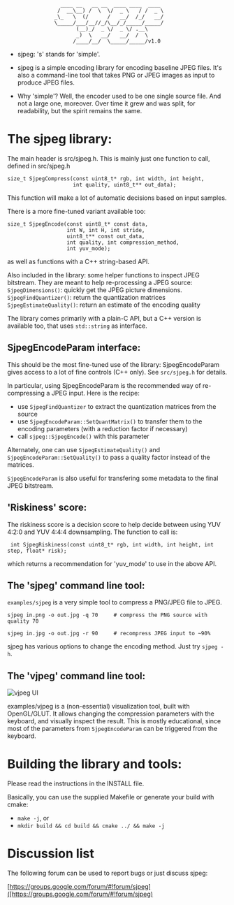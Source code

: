                      ____ __   __ __  ____ ____  ____
                    /  __\__) /  \  \/  _ \   / /  _ \
                   _\_   \  (/      /   __/  /_/   __/
                   \_____/___/__//_/\__/_/_____/_____/
                          (__)_/  _ \/  _ \/ .__\
                          _)  \   __/   __/  /  \
                         /____/__/  \_____/_____/v1.0

* sjpeg: 's' stands for 'simple'.

* sjpeg is a simple encoding library for encoding baseline JPEG files.
  It's also a command-line tool that takes PNG or JPEG images as input
  to produce JPEG files.

* Why 'simple'? Well, the encoder used to be one single source file. And
  not a large one, moreover. Over time it grew and was split, for readability,
  but the spirit remains the same.

# The sjpeg library:

The main header is src/sjpeg.h.
This is mainly just one function to call, defined in src/sjpeg.h

```
size_t SjpegCompress(const uint8_t* rgb, int width, int height,
                     int quality, uint8_t** out_data);
```

This function will make a lot of automatic decisions based on input samples.

There is a more fine-tuned variant available too:

```
size_t SjpegEncode(const uint8_t* const data,
                   int W, int H, int stride,
                   uint8_t** const out_data,
                   int quality, int compression_method,
                   int yuv_mode);
```

as well as functions with a C++ string-based API.

Also included in the library: some helper functions to inspect JPEG bitstream.
They are meant to help re-processing a JPEG source:
  `SjpegDimensions()`: quickly get the JPEG picture dimensions.
  `SjpegFindQuantizer()`: return the quantization matrices
  `SjpegEstimateQuality()`: return an estimate of the encoding quality

The library comes primarily with a plain-C API, but a C++ version is available
too, that uses `std::string` as interface.


## SjpegEncodeParam interface:

This should be the most fine-tuned use of the library: SjpegEncodeParam gives
access to a lot of fine controls (C++ only). See `src/sjpeg.h` for details.

In particular, using SjpegEncodeParam is the recommended way of re-compressing
a JPEG input. Here is the recipe:

* use `SjpegFindQuantizer` to extract the quantization matrices from the source
* use `SjpegEncodeParam::SetQuantMatrix()` to transfer them to the encoding parameters (with a reduction factor if necessary)
* call `sjpeg::SjpegEncode()` with this parameter

Alternately, one can use `SjpegEstimateQuality()` and
`SjpegEncodeParam::SetQuality()` to pass a quality factor instead of the matrices.

`SjpegEncodeParam` is also useful for transfering some metadata to the final
JPEG bitstream.

## 'Riskiness' score:

The riskiness score is a decision score to help decide between using YUV 4:2:0
and YUV 4:4:4 downsampling. The function to call is:

```
 int SjpegRiskiness(const uint8_t* rgb, int width, int height, int step, float* risk);
```

which returns a recommendation for 'yuv_mode' to use in the above API.

## The 'sjpeg' command line tool:

`examples/sjpeg` is a very simple tool to compress a PNG/JPEG file to JPEG.

`sjpeg in.png -o out.jpg -q 70     # compress the PNG source with quality 70`

`sjpeg in.jpg -o out.jpg -r 90     # recompress JPEG input to ~90% `

sjpeg has various options to change the encoding method. Just try `sjpeg -h`.

## The 'vjpeg' command line tool:

![vjpeg UI](https://github.com/webmproject/sjpeg/examples/vjpeg_sample.jpg "the vjpeg interface")

examples/vjpeg is a (non-essential) visualization tool, built with OpenGL/GLUT.
It allows changing the compression parameters with the keyboard, and visually
inspect the result. This is mostly educational, since most of the parameters
from `SjpegEncodeParam` can be triggered from the keyboard.

# Building the library and tools:

Please read the instructions in the INSTALL file.

Basically, you can use the supplied Makefile or generate your build with
cmake:

* `make -j`, or
* `mkdir build && cd build && cmake ../ && make -j`

# Discussion list

The following forum can be used to report bugs or just discuss sjpeg:

[https://groups.google.com/forum/#!forum/sjpeg]([https://groups.google.com/forum/#!forum/sjpeg)
